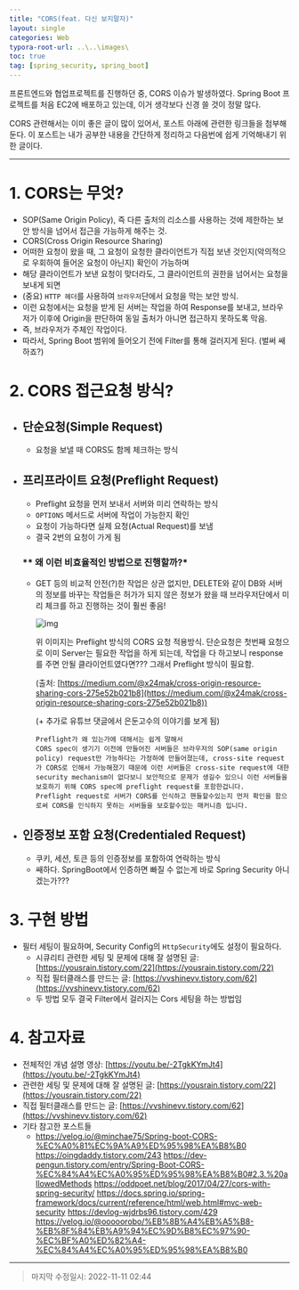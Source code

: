 ```yaml
---
title: "CORS(feat. 다신 보지말자)"
layout: single
categories: Web
typora-root-url: ..\..\images\
toc: true
tag: [spring_security, spring_boot]
---
```


프론트엔드와 협업프로젝트를 진행하던 중, CORS 이슈가 발생하였다. Spring Boot 프로젝트를 처음 EC2에 배포하고 있는데, 이거 생각보다 신경 쓸 것이 정말 많다.

CORS 관련해서는 이미 좋은 글이 많이 있어서, 포스트 아래에 관련한 링크들을 첨부해둔다. 이 포스트는 내가 공부한 내용을 간단하게 정리하고 다음번에 쉽게 기억해내기 위한 글이다.

---

# 1. CORS는 무엇?

- SOP(Same Origin Policy), 즉 다른 출처의 리소스를 사용하는 것에 제한하는 보안 방식을 넘어서 접근을 가능하게 해주는 것.
- CORS(Cross Origin Resource Sharing)
- 어떠한 요청이 왔을 때, 그 요청이 요청한 클라이언트가 직접 보낸 것인지(악의적으로 우회하여 들어온 요청이 아닌지) 확인이 가능하며
- 해당 클라이언트가 보낸 요청이 맞더라도, 그 클라이언트의 권한을 넘어서는 요청을 보내게 되면 
- (중요) `HTTP 헤더`를 사용하여 `브라우저`단에서 요청을 막는 보안 방식.
- 이런 요청에서는 요청을 받게 된 서버는 작업을 하여 Response를 보내고, 브라우저가 이후에 Origin을 판단하여 동일 출처가 아니면 접근하지 못하도록 막음.
- 즉, 브라우저가 주체인 작업이다. 
- 따라서, Spring Boot 범위에 들어오기 전에 Filter를 통해 걸러지게 된다. (벌써 쌔하죠?)



# 2. CORS 접근요청 방식?

- ## 단순요청(Simple Request)

  - 요청을 보낼 때 CORS도 함께 체크하는 방식

- ## 프리프라이트 요청(Preflight Request)

  - Preflight 요청을 먼저 보내서 서버와 미리 연락하는 방식
  - `OPTIONS` 메서드로 서버에 작업이 가능한지 확인
  - 요청이 가능하다면 실제 요청(Actual Request)를 보냄
  - 결국 2번의 요청이 가게 됨

  ### ** 왜 이런 비효율적인 방법으로 진행할까?* 

   - GET 등의 비교적 안전(?)한 작업은 상관 없지만, DELETE와 같이 DB와 서버의 정보를 바꾸는 작업들은 허가가 되지 않은 정보가 왔을 때 브라우저단에서 미리 체크를 하고 진행하는 것이 훨씬 좋음!

     ![img](..\..\images\1JBbctZQfohc-YR6yUn_HMQ.png)

     위 이미지는 Preflight 방식의 CORS 요청 적용방식. 단순요청은 첫번째 요청으로 이미 Server는 필요한 작업을 하게 되는데, 작업을 다 하고보니 response를 주면 안될 클라이언트였다면??? 그래서 Preflight 방식이 필요함.

     (출처: [https://medium.com/@x24mak/cross-origin-resource-sharing-cors-275e52b021b8](https://medium.com/@x24mak/cross-origin-resource-sharing-cors-275e52b021b8))

     (+ 추가로 유튜브 댓글에서 은둔고수의 이야기를 보게 됨)

     ```
     Preflight가 왜 있는가에 대해서는 쉽게 말해서 
     CORS spec이 생기기 이전에 만들어진 서버들은 브라우저의 SOP(same origin policy) request만 가능하다는 가정하에 만들어졌는데, cross-site request가 CORS로 인해서 가능해졌기 때문에 이런 서버들은 cross-site request에 대한 security mechanism이 없다보니 보안적으로 문제가 생길수 있으니 이런 서버들을 보호하기 위해 CORS spec에 preflight request를 포함한겁니다. 
     Preflight request로 서버가 CORS를 인식하고 핸들할수있는지 먼저 확인을 함으로써 CORS를 인식하지 못하는 서버들을 보호할수있는 매커니즘 입니다.
     ```

- ## 인증정보 포함 요청(Credentialed Request)

  - 쿠키, 세션, 토큰 등의 인증정보를 포함하여 연락하는 방식
  - 쌔하다. SpringBoot에서 인증하면 빠질 수 없는게 바로 Spring Security 아니겠는가???

  

  

# 3. 구현 방법

- 필터 세팅이 필요하며, Security Config의 `HttpSecurity`에도 설정이 필요하다.
  - 시큐리티 관련한 세팅 및 문제에 대해 잘 설명된 글: [https://yousrain.tistory.com/22](https://yousrain.tistory.com/22)
  - 직접 필터클래스를 만드는 글: [https://vvshinevv.tistory.com/62](https://vvshinevv.tistory.com/62)
  - 두 방법 모두 결국 Filter에서 걸러지는 Cors 세팅을 하는 방법임





# 4. 참고자료

- 전체적인 개념 설명 영상: [https://youtu.be/-2TgkKYmJt4](https://youtu.be/-2TgkKYmJt4)
- 관련한 세팅 및 문제에 대해 잘 설명된 글: [https://yousrain.tistory.com/22](https://yousrain.tistory.com/22)
- 직접 필터클래스를 만드는 글: [https://vvshinevv.tistory.com/62](https://vvshinevv.tistory.com/62)
- 기타 참고한 포스트들
  - https://velog.io/@minchae75/Spring-boot-CORS-%EC%A0%81%EC%9A%A9%ED%95%98%EA%B8%B0
    https://oingdaddy.tistory.com/243
    https://dev-pengun.tistory.com/entry/Spring-Boot-CORS-%EC%84%A4%EC%A0%95%ED%95%98%EA%B8%B0#2.3.%20allowedMethods
    https://oddpoet.net/blog/2017/04/27/cors-with-spring-security/
    https://docs.spring.io/spring-framework/docs/current/reference/html/web.html#mvc-web-security
    https://devlog-wjdrbs96.tistory.com/429
    https://velog.io/@ooooorobo/%EB%8B%A4%EB%A5%B8-%EB%8F%84%EB%A9%94%EC%9D%B8%EC%97%90-%EC%BF%A0%ED%82%A4-%EC%84%A4%EC%A0%95%ED%95%98%EA%B8%B0

---

> 마지막 수정일시: 2022-11-11 02:44